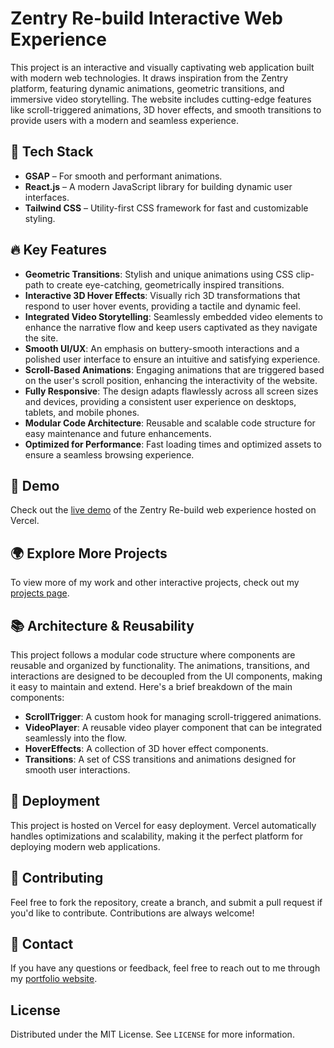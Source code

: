 # Zentry Re-build Interactive Web Experience

This project is an interactive and visually captivating web application built with modern web technologies. It draws inspiration from the Zentry platform, featuring dynamic animations, geometric transitions, and immersive video storytelling. The website includes cutting-edge features like scroll-triggered animations, 3D hover effects, and smooth transitions to provide users with a modern and seamless experience.

## 🌟 Tech Stack

- **GSAP** – For smooth and performant animations.
- **React.js** – A modern JavaScript library for building dynamic user interfaces.
- **Tailwind CSS** – Utility-first CSS framework for fast and customizable styling.

## 🔥 Key Features


- **Geometric Transitions**: Stylish and unique animations using CSS clip-path to create eye-catching, geometrically inspired transitions.
- **Interactive 3D Hover Effects**: Visually rich 3D transformations that respond to user hover events, providing a tactile and dynamic feel.
- **Integrated Video Storytelling**: Seamlessly embedded video elements to enhance the narrative flow and keep users captivated as they navigate the site.
- **Smooth UI/UX**: An emphasis on buttery-smooth interactions and a polished user interface to ensure an intuitive and satisfying experience.
- **Scroll-Based Animations**: Engaging animations that are triggered based on the user's scroll position, enhancing the interactivity of the website.
- **Fully Responsive**: The design adapts flawlessly across all screen sizes and devices, providing a consistent user experience on desktops, tablets, and mobile phones.
- **Modular Code Architecture**: Reusable and scalable code structure for easy maintenance and future enhancements.
- **Optimized for Performance**: Fast loading times and optimized assets to ensure a seamless browsing experience.

## 🔗 Demo

Check out the [live demo](https://zentry-sage.vercel.app/) of the Zentry Re-build web experience hosted on Vercel.



## 🌍 Explore More Projects

To view more of my work and other interactive projects, check out my [projects page](https://www.omnandurkar.me/all-projects).

## 📚 Architecture & Reusability

This project follows a modular code structure where components are reusable and organized by functionality. The animations, transitions, and interactions are designed to be decoupled from the UI components, making it easy to maintain and extend. Here's a brief breakdown of the main components:

- **ScrollTrigger**: A custom hook for managing scroll-triggered animations.
- **VideoPlayer**: A reusable video player component that can be integrated seamlessly into the flow.
- **HoverEffects**: A collection of 3D hover effect components.
- **Transitions**: A set of CSS transitions and animations designed for smooth user interactions.

## 🚀 Deployment

This project is hosted on Vercel for easy deployment. Vercel automatically handles optimizations and scalability, making it the perfect platform for deploying modern web applications.

## 🤝 Contributing

Feel free to fork the repository, create a branch, and submit a pull request if you'd like to contribute. Contributions are always welcome!

## 💬 Contact

If you have any questions or feedback, feel free to reach out to me through my [portfolio website](https://www.omnandurkar.me/).

## License

Distributed under the MIT License. See `LICENSE` for more information.